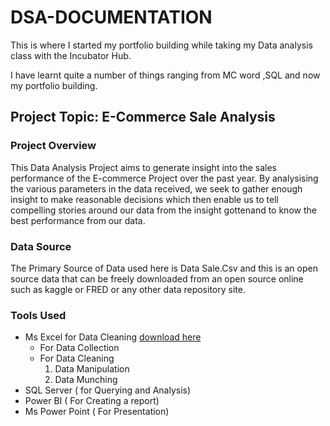 # DSA-DOCUMENTATION
This is where I started my portfolio building while taking my Data analysis class with the Incubator Hub.

I have learnt quite a number of things ranging from MC word ,SQL and now my portfolio building.

## Project Topic: E-Commerce Sale Analysis

### Project Overview 
This Data Analysis Project aims to generate insight into the sales performance of the E-commerce Project over the past year. 
By analysising the various parameters in the data received, we seek to gather enough  insight to make reasonable decisions which 
then enable us to tell compelling stories around our data from the insight gottenand to know the best performance from our data.

### Data Source
The Primary Source of Data used here is Data Sale.Csv and this is an open source data that can be freely downloaded from an open source online
such as kaggle or FRED or any other data repository site.

### Tools Used
- Ms Excel for Data Cleaning [download here](https://www.microsoft.com)
     - For Data Collection
     - For Data Cleaning
        1. Data Manipulation
        2. Data Munching
- SQL Server ( for Querying and Analysis)
- Power BI ( For Creating a report)
- Ms Power Point ( For Presentation)

